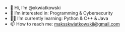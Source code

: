 - 👋 Hi, I’m @xkwiatkowski
- 👀 I’m interested in: Programming & Cybersecurity
- 🧑‍💻 I’m currently learning: Python & C++ & Java
- 📫 How to reach me: maksskwiatkowskii@gmail.com
